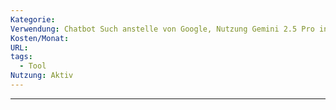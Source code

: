 ```yaml
---
Kategorie: 
Verwendung: Chatbot Such anstelle von Google, Nutzung Gemini 2.5 Pro in [[Perplexity]] & [[Visual Studio Code]]
Kosten/Monat: 
URL: 
tags:
  - Tool
Nutzung: Aktiv
---
```

---

